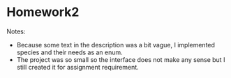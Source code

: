# Homework2

Notes:
- Because some text in the description was a bit vague, I implemented species and their needs as an enum.
- The project was so small so the interface does not make any sense but I still created it for assignment requirement.
